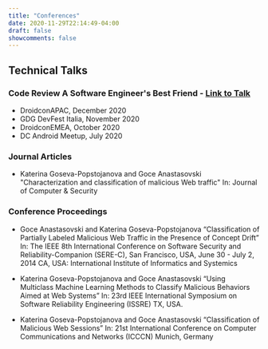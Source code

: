 ```yaml
---
title: "Conferences"
date: 2020-11-29T22:14:49-04:00
draft: false
showcomments: false
---
```


## Technical Talks

### Code Review A Software Engineer's Best Friend - [Link to Talk](https://www.droidcon.com/media-detail?video=470544583)

* DroidconAPAC, December 2020
* GDG DevFest Italia, November 2020
* DroidconEMEA, October 2020
* DC Android Meetup, July 2020

### Journal Articles

* Katerina Goseva-Popstojanova and Goce Anastasovski "Characterization and classification of malicious Web traffic" In: Journal of Computer & Security

### Conference Proceedings

* Goce Anastasovski and Katerina Goseva-Popstojanova “Classification of Partially Labeled Malicious Web Traffic in the Presence of Concept Drift” In: The IEEE 8th International Conference on Software Security and Reliability-Companion (SERE-C), San Francisco, USA, June 30 - July 2, 2014 CA, USA: International Institute of Informatics and Systemics

* Katerina Goseva-Popstojanova and Goce Anastasovski “Using Multiclass Machine Learning Methods to Classify Malicious Behaviors Aimed at Web Systems” In: 23rd IEEE International Symposium on Software Reliability Engineering (ISSRE) TX, USA.

* Katerina Goseva-Popstojanova and Goce Anastasovski “Classification of Malicious Web Sessions” In: 21st International Conference on Computer Communications and Networks (ICCCN) Munich, Germany


